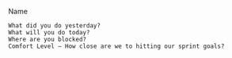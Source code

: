 Name

    What did you do yesterday?
    What will you do today?
    Where are you blocked?
    Comfort Level — How close are we to hitting our sprint goals?
